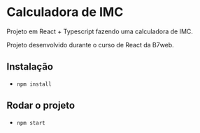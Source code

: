 # Calculadora de IMC

Projeto em React + Typescript fazendo uma calculadora de IMC.

Projeto desenvolvido durante o curso de React da B7web.

## Instalação
- `npm install`

## Rodar o projeto
- `npm start`